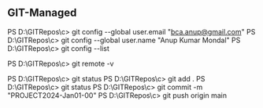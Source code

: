 ## GIT-Managed

PS D:\GITRepos\c>  git config --global user.email "bca.anup@gmail.com"
PS D:\GITRepos\c>  git config --global user.name "Anup Kumar Mondal"
PS D:\GITRepos\c>  git config --list

PS D:\GITRepos\c>  git remote -v

PS D:\GITRepos\c>  git status
PS D:\GITRepos\c>  git add .
PS D:\GITRepos\c>  git status
PS D:\GITRepos\c>  git commit -m "PROJECT2024-Jan01-00"
PS D:\GITRepos\c>  git push origin main